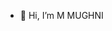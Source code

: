 - 👋 Hi, I’m M MUGHNI


<!---
ughni/ughni is a ✨ special ✨ repository because its `README.md` (this file) appears on your GitHub profile.
You can click the Preview link to take a look at your changes.
--->
